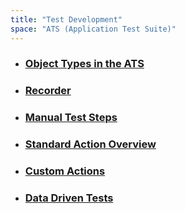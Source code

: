 ```yaml
---
title: "Test Development"
space: "ATS (Application Test Suite)"
---
```

*   ### [Object Types in the ATS](Object+Types+in+the+ATS)
*   ### [Recorder](Recorder)
*   ### [Manual Test Steps](Manual+Test+Steps)
*   ### [Standard Action Overview](Standard+Action+Overview)
*   ### [Custom Actions](Custom+Actions)
*   ### [Data Driven Tests](Data+Driven+Tests)
